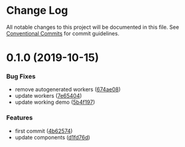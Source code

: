# Change Log

All notable changes to this project will be documented in this file.
See [Conventional Commits](https://conventionalcommits.org) for commit guidelines.

# 0.1.0 (2019-10-15)


### Bug Fixes

* remove autogenerated workers ([674ae08](https://github.com/d0whc3r/wc-playground/commit/674ae085edb1173e14374023a819c7f817a9d52f))
* update workers ([7e65404](https://github.com/d0whc3r/wc-playground/commit/7e654047264669d6910e0e3ebc96052386e4f110))
* update working demo ([5b4f197](https://github.com/d0whc3r/wc-playground/commit/5b4f197765687b1368233f443a3c78f5185d2c72))


### Features

* first commit ([4b62574](https://github.com/d0whc3r/wc-playground/commit/4b625741ab99a9595ac7c59e31eb9f571c29b629))
* update components ([d1fd76d](https://github.com/d0whc3r/wc-playground/commit/d1fd76d33936e2cae58ff9479f3024be271c0f7a))
